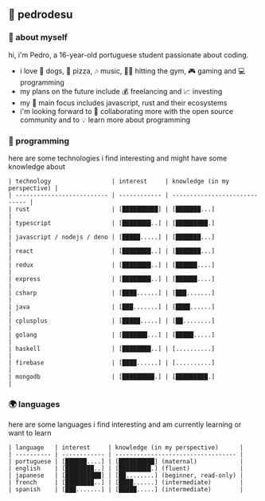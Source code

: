 ## 📌 pedrodesu

### 📃 about myself

hi, i'm Pedro, a 16-year-old portuguese student passionate about coding.

- i love 🐶 dogs, 🍕 pizza, 🎶 music, 🏋️‍♂️ hitting the gym, 🎮 gaming and 💻 programming
- my plans on the future include 💰 freelancing and 📈 investing
- my 🎯 main focus includes javascript, rust and their ecosystems
- i'm looking forward to 💬 collaborating more with the open source community and to 💡 learn more about programming

### 📖 programming

here are some technologies i find interesting and might have some knowledge about

```
| technology                 | interest     | knowledge (in my perspective) |
| -------------------------- | ------------ | ----------------------------- |
| rust                       | [██████████] | [███████...]                  |
| typescript                 | [████████..] | [█████████.]                  |
| javascript / nodejs / deno | [█████.....] | [███████...]                  |
| react                      | [████████..] | [███████...]                  |
| redux                      | [████████..] | [██████....]                  |
| express                    | [████████..] | [██████....]                  |
| csharp                     | [████......] | [███.......]                  |
| java                       | [███.......] | [████......]                  |
| cplusplus                  | [█████.....] | [██........]                  |
| golang                     | [███████...] | [█████.....]                  |
| haskell                    | [████████..] | [..........]                  |
| firebase                   | [████......] | [..........]                  |
| mongodb                    | [█████████.] | [█████████.]                  |
```

### 🌍 languages

here are some languages i find interesting and am currently learning or want to learn

```
| language   | interest     | knowledge (in my perspective)      |
| ---------- | ------------ | ---------------------------------- |
| portuguese | [██████....] | [██████████] (maternal)            |
| english    | [████████..] | [█████████.] (fluent)              |
| japanese   | [██████████] | [██........] (beginner, read-only) |
| french     | [████████..] | [████......] (intermediate)        |
| spanish    | [███.......] | [█████.....] (intermediate)        |
```
